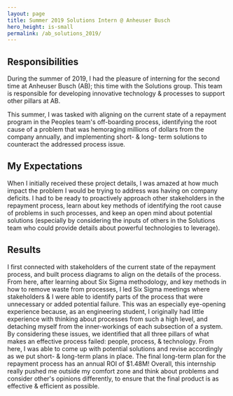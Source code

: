 ```yaml
---
layout: page
title: Summer 2019 Solutions Intern @ Anheuser Busch
hero_height: is-small
permalink: /ab_solutions_2019/
---
```


## Responsibilities
During the summer of 2019, I had the pleasure of interning for the second time at Anheuser Busch (AB); this time with the Solutions group. This team is responsible for developing innovative technology & processes to support other pillars at AB.  
  
This summer, I was tasked with aligning on the current state of a repayment program in the Peoples team's off-boarding process, identifying the root cause of a problem that was hemoraging millions of dollars from the company annually, and implementing short- & long- term solutions to counteract the addressed process issue.  

## My Expectations
When I initially received these project details, I was amazed at how much impact the problem I would be trying to address was having on company deficits. I had to be ready to proactively approach other stakeholders in the repayment process, learn about key methods of identifying the root cause of problems in such processes, and keep an open mind about potential solutions (especially by considering the inputs of others in the Solutions team who could provide details about powerful technologies to leverage).

## Results
I first connected with stakeholders of the current state of the repayment process, and built process diagrams to align on the details of the process. From here, after learning about Six Sigma methodology, and key methods in how to remove waste from processes, I led Six Sigma meetings where stakeholders & I were able to identify parts of the process that were unnecessary or added potential failure. This was an especially eye-opening experience because, as an engineering student, I originally had little experience with thinking about processes from such a high level, and detaching myself from the inner-workings of each subsection of a system. By considering these issues, we identified that all three pillars of what makes an effective process failed: people, process, & technology. From here, I was able to come up with potential solutions and revise accordingly as we put short- & long-term plans in place. The final long-term plan for the repayment process has an annual ROI of $1.48M! Overall, this internship really pushed me outside my comfort zone and think about problems and consider other's opinions differently, to ensure that the final product is as effective & efficient as possible.
